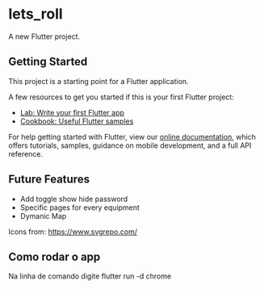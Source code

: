 # lets_roll

A new Flutter project.

## Getting Started

This project is a starting point for a Flutter application.

A few resources to get you started if this is your first Flutter project:

- [Lab: Write your first Flutter app](https://flutter.dev/docs/get-started/codelab)
- [Cookbook: Useful Flutter samples](https://flutter.dev/docs/cookbook)

For help getting started with Flutter, view our
[online documentation](https://flutter.dev/docs), which offers tutorials,
samples, guidance on mobile development, and a full API reference.
 ## Future Features 
- Add toggle show hide password
- Specific pages for every equipment
-  Dymanic Map

 Icons from: https://www.svgrepo.com/
## Como rodar o app
Na linha de comando digite flutter run -d chrome